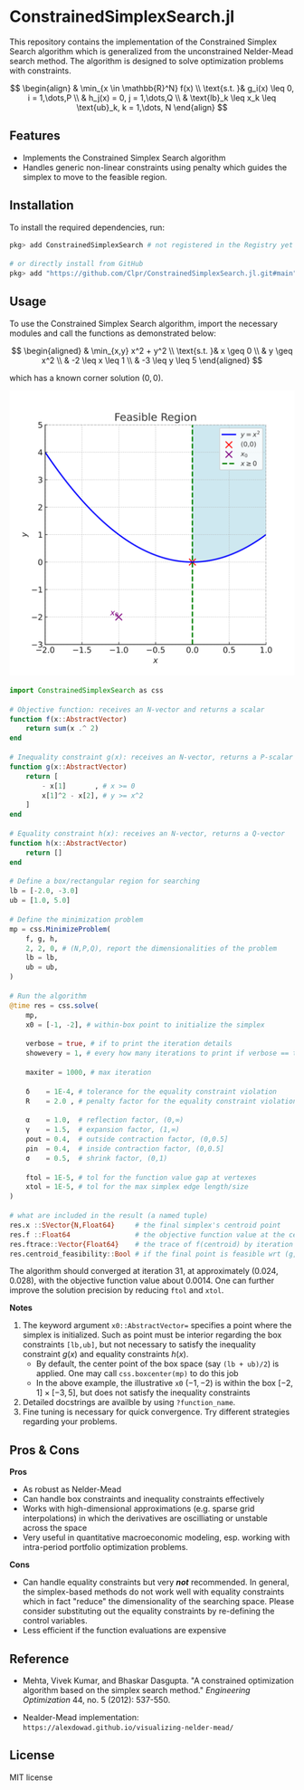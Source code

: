 # ConstrainedSimplexSearch.jl

This repository contains the implementation of the Constrained Simplex Search algorithm
which is generalized from the unconstrained Nelder-Mead search method.
The algorithm is designed to solve optimization problems with constraints.

$$
\begin{align}
& \min_{x \in \mathbb{R}^N} f(x) \\
\text{s.t. }& g_i(x) \leq 0, i = 1,\dots,P \\
& h_j(x) = 0, j = 1,\dots,Q \\
& \text{lb}_k \leq x_k \leq \text{ub}_k, k = 1,\dots, N
\end{align}
$$

## Features

- Implements the Constrained Simplex Search algorithm
- Handles generic non-linear constraints using penalty which guides the simplex to move to the feasible region.


## Installation

To install the required dependencies, run:

```bash
pkg> add ConstrainedSimplexSearch # not registered in the Registry yet

# or directly install from GitHub
pkg> add "https://github.com/Clpr/ConstrainedSimplexSearch.jl.git#main"
```

## Usage

To use the Constrained Simplex Search algorithm, import the necessary modules and call the functions as demonstrated below:

$$
\begin{aligned}
& \min_{x,y} x^2 + y^2 \\
\text{s.t. }& x \geq 0 \\
& y \geq x^2 \\
& -2 \leq x \leq 1 \\
& -3 \leq y \leq 5
\end{aligned}
$$

which has a known corner solution $(0,0)$.

![](asset/feasible_region_with_x0.svg)


```julia
import ConstrainedSimplexSearch as css

# Objective function: receives an N-vector and returns a scalar
function f(x::AbstractVector)
    return sum(x .^ 2)
end

# Inequality constraint g(x): receives an N-vector, returns a P-scalar
function g(x::AbstractVector)
    return [
        - x[1]       , # x >= 0
        x[1]^2 - x[2], # y >= x^2
    ]
end

# Equality constraint h(x): receives an N-vector, returns a Q-vector
function h(x::AbstractVector)
    return []
end

# Define a box/rectangular region for searching
lb = [-2.0, -3.0]
ub = [1.0, 5.0]

# Define the minimization problem
mp = css.MinimizeProblem(
    f, g, h,
    2, 2, 0, # (N,P,Q), report the dimensionalities of the problem
    lb = lb,
    ub = ub,
)

# Run the algorithm
@time res = css.solve(
    mp,
    x0 = [-1, -2], # within-box point to initialize the simplex

    verbose = true, # if to print the iteration details
    showevery = 1, # every how many iterations to print if verbose == true

    maxiter = 1000, # max iteration

    δ    = 1E-4, # tolerance for the equality constraint violation
    R    = 2.0 , # penalty factor for the equality constraint violation
    
    α    = 1.0,  # reflection factor, (0,∞)
    γ    = 1.5,  # expansion factor, (1,∞)
    ρout = 0.4,  # outside contraction factor, (0,0.5]
    ρin  = 0.4,  # inside contraction factor, (0,0.5]
    σ    = 0.5,  # shrink factor, (0,1)

    ftol = 1E-5, # tol for the function value gap at vertexes
    xtol = 1E-5, # tol for the max simplex edge length/size
)

# what are included in the result (a named tuple)
res.x ::SVector{N,Float64}     # the final simplex's centroid point
res.f ::Float64                # the objective function value at the centroid
res.ftrace::Vector{Float64}    # the trace of f(centroid) by iteration
res.centroid_feasibility::Bool # if the final point is feasible wrt (g, h, lb, ub)

```
The algorithm should converged at iteration 31, at approximately $(0.024,0.028)$, with the objective function value about $0.0014$. One can further improve the solution precision by reducing `ftol` and `xtol`.

**Notes**
1. The keyword argument `x0::AbstractVector=` specifies a point where the simplex is initialized. Such as point must be interior regarding the box constraints `[lb,ub]`, but not necessary to satisfy the inequality constraint $g(x)$ and equality constraints $h(x)$.
    - By default, the center point of the box space (say `(lb + ub)/2`) is applied. One may call `css.boxcenter(mp)` to do this job
    - In the above example, the illustrative `x0` $(-1,-2)$ is within the box $[-2,1]\times [-3,5]$, but does not satisfy the inequality constraints
2. Detailed docstrings are availble by using `?function_name`.
3. Fine tuning is necessary for quick convergence. Try different strategies regarding your problems.



## Pros & Cons

**Pros**
- As robust as Nelder-Mead
- Can handle box constraints and inequality constraints effectively
- Works with high-dimensional approximations (e.g. sparse grid interpolations)
in which the derivatives are oscilliating or unstable across the space
- Very useful in quantitative macroeconomic modeling, esp. working with intra-period portfolio optimization problems.

**Cons**
- Can handle equality constraints but very **_not_** recommended. In general, the simplex-based methods do not work well with equality constraints which in fact "reduce" the dimensionality of the searching space. Please consider substituting out the equality constraints by re-defining the control variables.
- Less efficient if the function evaluations are expensive




## Reference

- Mehta, Vivek Kumar, and Bhaskar Dasgupta. "A constrained optimization algorithm based on the simplex search method." _Engineering Optimization_ 44, no. 5 (2012): 537-550.

- Nealder-Mead implementation: `https://alexdowad.github.io/visualizing-nelder-mead/`


## License

MIT license